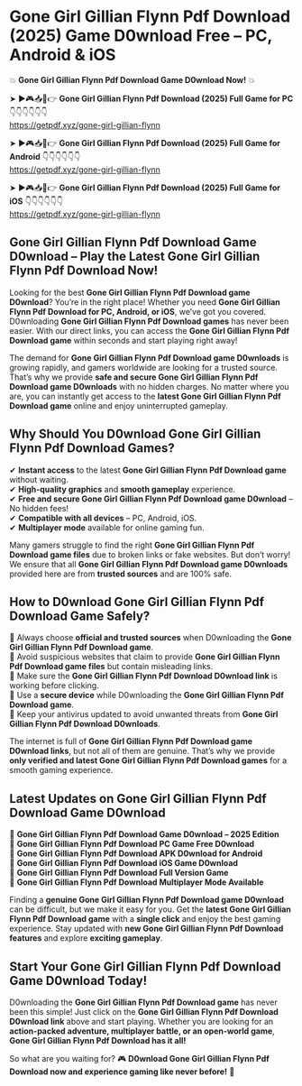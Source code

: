 # Gone Girl Gillian Flynn Pdf Download (2025) Game D0wnload Free – PC, Android & iOS

💥 **Gone Girl Gillian Flynn Pdf Download Game D0wnload Now!** 💥  

➤ ►🎮📥📱👉 **Gone Girl Gillian Flynn Pdf Download (2025) Full Game for PC** 👇👇👇👇👇👇  
https://getpdf.xyz/gone-girl-gillian-flynn  

➤ ►🎮📥📱👉 **Gone Girl Gillian Flynn Pdf Download (2025) Full Game for Android** 👇👇👇👇👇👇  
https://getpdf.xyz/gone-girl-gillian-flynn  

➤ ►🎮📥📱👉 **Gone Girl Gillian Flynn Pdf Download (2025) Full Game for iOS** 👇👇👇👇👇👇  
https://getpdf.xyz/gone-girl-gillian-flynn  

## Gone Girl Gillian Flynn Pdf Download Game D0wnload – Play the Latest Gone Girl Gillian Flynn Pdf Download Now!

Looking for the best **Gone Girl Gillian Flynn Pdf Download game D0wnload**? You’re in the right place! Whether you need **Gone Girl Gillian Flynn Pdf Download for PC, Android, or iOS**, we’ve got you covered. D0wnloading **Gone Girl Gillian Flynn Pdf Download games** has never been easier. With our direct links, you can access the **Gone Girl Gillian Flynn Pdf Download game** within seconds and start playing right away!  

The demand for **Gone Girl Gillian Flynn Pdf Download game D0wnloads** is growing rapidly, and gamers worldwide are looking for a trusted source. That’s why we provide **safe and secure Gone Girl Gillian Flynn Pdf Download game D0wnloads** with no hidden charges. No matter where you are, you can instantly get access to the **latest Gone Girl Gillian Flynn Pdf Download game** online and enjoy uninterrupted gameplay.  

## **Why Should You D0wnload Gone Girl Gillian Flynn Pdf Download Games?**  

✔ **Instant access** to the latest **Gone Girl Gillian Flynn Pdf Download game** without waiting.  
✔ **High-quality graphics** and **smooth gameplay** experience.  
✔ **Free and secure Gone Girl Gillian Flynn Pdf Download game D0wnload** – No hidden fees!  
✔ **Compatible with all devices** – PC, Android, iOS.  
✔ **Multiplayer mode** available for online gaming fun.  

Many gamers struggle to find the right **Gone Girl Gillian Flynn Pdf Download game files** due to broken links or fake websites. But don’t worry! We ensure that all **Gone Girl Gillian Flynn Pdf Download game D0wnloads** provided here are from **trusted sources** and are 100% safe.  

## **How to D0wnload Gone Girl Gillian Flynn Pdf Download Game Safely?**  

📌 Always choose **official and trusted sources** when D0wnloading the **Gone Girl Gillian Flynn Pdf Download game**.  
📌 Avoid suspicious websites that claim to provide **Gone Girl Gillian Flynn Pdf Download game files** but contain misleading links.  
📌 Make sure the **Gone Girl Gillian Flynn Pdf Download D0wnload link** is working before clicking.  
📌 Use a **secure device** while D0wnloading the **Gone Girl Gillian Flynn Pdf Download game**.  
📌 Keep your antivirus updated to avoid unwanted threats from **Gone Girl Gillian Flynn Pdf Download D0wnloads**.  

The internet is full of **Gone Girl Gillian Flynn Pdf Download game D0wnload links**, but not all of them are genuine. That’s why we provide **only verified and latest Gone Girl Gillian Flynn Pdf Download games** for a smooth gaming experience.  

## **Latest Updates on Gone Girl Gillian Flynn Pdf Download Game D0wnload**  

🔹 **Gone Girl Gillian Flynn Pdf Download Game D0wnload – 2025 Edition**  
🔹 **Gone Girl Gillian Flynn Pdf Download PC Game Free D0wnload**  
🔹 **Gone Girl Gillian Flynn Pdf Download APK D0wnload for Android**  
🔹 **Gone Girl Gillian Flynn Pdf Download iOS Game D0wnload**  
🔹 **Gone Girl Gillian Flynn Pdf Download Full Version Game**  
🔹 **Gone Girl Gillian Flynn Pdf Download Multiplayer Mode Available**  

Finding a **genuine Gone Girl Gillian Flynn Pdf Download game D0wnload** can be difficult, but we make it easy for you. Get the **latest Gone Girl Gillian Flynn Pdf Download game** with a **single click** and enjoy the best gaming experience. Stay updated with **new Gone Girl Gillian Flynn Pdf Download features** and explore **exciting gameplay**.  

## **Start Your Gone Girl Gillian Flynn Pdf Download Game D0wnload Today!**  

D0wnloading the **Gone Girl Gillian Flynn Pdf Download game** has never been this simple! Just click on the **Gone Girl Gillian Flynn Pdf Download D0wnload link** above and start playing. Whether you are looking for an **action-packed adventure, multiplayer battle, or an open-world game**, **Gone Girl Gillian Flynn Pdf Download has it all!**  

So what are you waiting for? 🎮 **D0wnload Gone Girl Gillian Flynn Pdf Download now and experience gaming like never before!** 🚀  